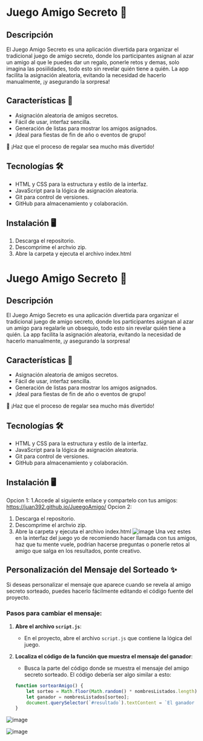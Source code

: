 # Juego Amigo Secreto 🎉

## Descripción

El Juego Amigo Secreto es una aplicación divertida para organizar el tradicional juego de amigo secreto, donde los participantes asignan al azar un amigo al que le puedes dar un regalo, ponerle retos y demas, solo imagina las posiilidades, todo esto sin revelar quién tiene a quién. La app facilita la asignación aleatoria, evitando la necesidad de hacerlo manualmente, ¡y asegurando la sorpresa!

## Características 🚀

- Asignación aleatoria de amigos secretos.
- Fácil de usar, interfaz sencilla.
- Generación de listas para mostrar los amigos asignados.
- ¡Ideal para fiestas de fin de año o eventos de grupo!

🎁 ¡Haz que el proceso de regalar sea mucho más divertido!

## Tecnologías 🛠️

- HTML y CSS para la estructura y estilo de la interfaz.
- JavaScript para la lógica de asignación aleatoria.
- Git para control de versiones.
- GitHub para almacenamiento y colaboración.

## Instalación 🖥️

1. Descarga el repositorio.
2. Descomprime el archvio zip.
3. Abre la carpeta y ejecuta el archivo index.html
# Juego Amigo Secreto 🎉

## Descripción

El Juego Amigo Secreto es una aplicación divertida para organizar el tradicional juego de amigo secreto, donde los participantes asignan al azar un amigo para regalarle un obsequio, todo esto sin revelar quién tiene a quién. La app facilita la asignación aleatoria, evitando la necesidad de hacerlo manualmente, ¡y asegurando la sorpresa!

## Características 🚀

- Asignación aleatoria de amigos secretos.
- Fácil de usar, interfaz sencilla.
- Generación de listas para mostrar los amigos asignados.
- ¡Ideal para fiestas de fin de año o eventos de grupo!

🎁 ¡Haz que el proceso de regalar sea mucho más divertido!

## Tecnologías 🛠️

- HTML y CSS para la estructura y estilo de la interfaz.
- JavaScript para la lógica de asignación aleatoria.
- Git para control de versiones.
- GitHub para almacenamiento y colaboración.

## Instalación 🖥️
Opcion 1:
1.Accede al siguiente enlace y compartelo con tus amigos: https://juan392.github.io/JueegoAmigo/
Opcion 2:
1. Descarga el repositorio.
2. Descomprime el archvio zip.
3. Abre la carpeta y ejecuta el archivo index.html
![image](https://github.com/user-attachments/assets/1c0f151b-28d5-4d7f-a57f-7ed3270258a9)
Una vez estes en la interfaz del juego yo de recomiendo hacer llamada con tus amigos, haz que tu mente vuele, podrian hacerse preguntas o ponerle retos al amigo que salga en los resultados, ponte creativo.

## Personalización del Mensaje del Sorteado ✨

Si deseas personalizar el mensaje que aparece cuando se revela al amigo secreto sorteado, puedes hacerlo fácilmente editando el código fuente del proyecto.

### Pasos para cambiar el mensaje:

1. **Abre el archivo `script.js`**:
   - En el proyecto, abre el archivo `script.js` que contiene la lógica del juego.
   
2. **Localiza el código de la función que muestra el mensaje del ganador**:
   - Busca la parte del código donde se muestra el mensaje del amigo secreto sorteado. El código debería ser algo similar a esto:

   ```javascript
   function sortearAmigo() {
       let sorteo = Math.floor(Math.random() * nombresListados.length);
       let ganador = nombresListados[sorteo];
       document.querySelector(`#resultado`).textContent = `El ganador es: ${ganador}`;
   }

![image](https://github.com/user-attachments/assets/c792de10-62e6-43fd-ac67-363eb0670389)

![image](https://github.com/user-attachments/assets/e3a0b019-6c49-43a2-b8f7-c9ed87d6816c)

